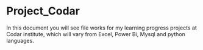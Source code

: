 # Project_Codar
In this document you will see file works for my learning progress projects at Codar institute, which will vary from Excel, Power Bi, Mysql and python languages.
